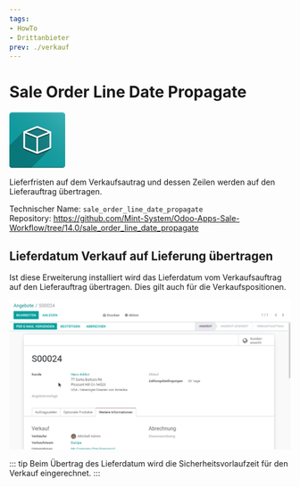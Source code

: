 ```yaml
---
tags:
- HowTo
- Drittanbieter
prev: ./verkauf
---
```

# Sale Order Line Date Propagate
![icon_oms_box](assets/icon_oms_box.png)

Lieferfristen auf dem Verkaufsautrag und dessen Zeilen werden auf den Lieferauftrag übertragen.


Technischer Name: `sale_order_line_date_propagate`\
Repository: <https://github.com/Mint-System/Odoo-Apps-Sale-Workflow/tree/14.0/sale_order_line_date_propagate>

## Lieferdatum Verkauf auf Lieferung übertragen

Ist diese Erweiterung installiert wird das Lieferdatum vom Verkaufsauftrag auf den Lieferauftrag übertragen. Dies gilt auch für die Verkaufspositionen.

![Sale Order Line Date Propagate](assets/Sale%20Order%20Line%20Date%20Propagate.gif)

::: tip
Beim Übertrag des Lieferdatum wird die Sicherheitsvorlaufzeit für den Verkauf eingerechnet.
:::